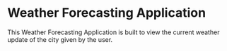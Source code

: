 # Weather Forecasting Application
This Weather Forecasting Application is built to view the current weather update of the city given by the user.
